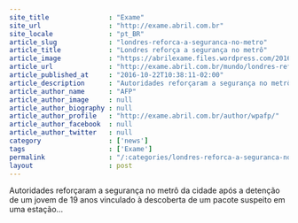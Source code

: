 ```yaml
---
site_title               : "Exame"
site_url                 : "http://exame.abril.com.br"
site_locale              : "pt_BR"
article_slug             : "londres-reforca-a-seguranca-no-metro"
article_title            : "Londres reforça a segurança no metrô"
article_image            : "https://abrilexame.files.wordpress.com/2016/10/size_960_16_9_londres-no-reino-unido1.jpg?quality=70&strip=all&w=960"
article_url              : "http://exame.abril.com.br/mundo/londres-reforca-a-seguranca-no-metro/"
article_published_at     : "2016-10-22T10:38:11-02:00"
article_description      : "Autoridades reforçaram a segurança no metrô da cidade após a detenção de um jovem de 19 anos vinculado à descoberta de um pacote suspeito em uma estação..."
article_author_name      : "AFP"
article_author_image     : null
article_author_biography : null
article_author_profile   : "http://exame.abril.com.br/author/wpafp/"
article_author_facebook  : null
article_author_twitter   : null
category                 : ['news']
tags                     : ['Exame']
permalink                : "/:categories/londres-reforca-a-seguranca-no-metro/"
layout                   : post
---
```


Autoridades reforçaram a segurança no metrô da cidade após a detenção de um jovem de 19 anos vinculado à descoberta de um pacote suspeito em uma estação...
